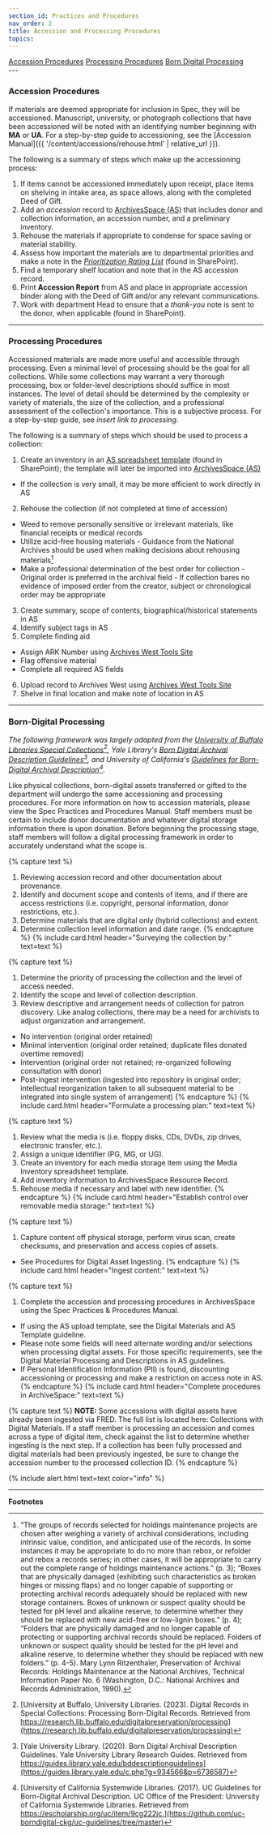 ```yaml
---
section_id: Practices and Procedures
nav_order: 2
title: Accession and Processing Procedures
topics: 
---
```

<div class="text-center mb-2">
    <a href="#{{ 'Accession Procedures' | slugify }}" class="btn btn-secondary my-2 mx-1">Accession Procedures</a>
    <a href="#{{ 'Processing Procedures' | slugify }}" class="btn btn-secondary my-2 mx-1">Processing Procedures</a>
    <a href="#{{ 'Born-Digital Processing' | slugify }}" class="btn btn-secondary my-2 mx-1">Born Digital Processing</a>
</div>
---

### Accession Procedures

If materials are deemed appropriate for inclusion in Spec, they will be accessioned. Manuscript, university, or photograph collections that have been accessioned will be noted with an identifying number beginning with **MA** or **UA**. For a step-by-step guide to accessioning, see the [Accession Manual]({{ '/content/accessions/rehouse.html' | relative_url }}).

The following is a summary of steps which make up the accessioning process:  
1. If items cannot be accessioned immediately upon receipt, place items on shelving in intake area, as space allows, along with the completed Deed of Gift. 
2. Add an *accession* record to [ArchivesSpace (AS)](https://uidaho.libraryhost.com/admin) that includes donor and collection information, an accession number, and a preliminary inventory. 
3. Rehouse the materials if appropriate to condense for space saving or material stability. 
4. Assess how important the materials are to departmental priorities and make a note in the *[Prioritization Rating List](https://vandalsuidaho.sharepoint.com/:x:/r/sites/Storage-Library/Documents/spec/Departmental%20Projects/Processing%20Priorities%20Project/Prioritization%20Rating%20List%20-%20updated%20copy.xlsx?d=wb86306cdf2435792ab6e50c79276a8e2&csf=1&web=1&e=n20NdU)* (found in SharePoint). 
5. Find a temporary shelf location and note that in the AS accession record. 
6. Print **Accession Report** from AS and place in appropriate accession binder along with the Deed of Gift and/or any relevant communications. 
7. Work with department Head to ensure that a *thank-you* note is sent to the donor, when applicable (found in SharePoint). 

---
### Processing Procedures

Accessioned materials are made more useful and accessible through processing. Even a minimal level of processing should be the goal for all collections. While some collections may warrant a very thorough processing, box or folder-level descriptions should suffice in most instances. The level of detail should be determined by the complexity or variety of materials, the size of the collection, and a professional assessment of the collection's importance. This is a subjective process. For a step-by-step guide, see *insert link to processing*.  

The following is a summary of steps which should be used to process a collection:  

1. Create an inventory in an [AS spreadsheet template](https://vandalsuidaho.sharepoint.com/:x:/r/sites/Storage-Library/Documents/spec/Collections/Processed%20Collections/Finding%20Aid%20Files/AS_spreadsheet_template.xlsx?d=w4a88ebe4a32b4e72b3d05ceb320d7e6b&csf=1&web=1&e=w6sKLf) (found in SharePoint); the template will later be imported into [ArchivesSpace (AS)](https://uidaho.libraryhost.com/admin)
- If the collection is very small, it may be more efficient to work directly in AS 
2. Rehouse the collection (if not completed at time of accession) 
- Weed to remove personally sensitive or irrelevant materials, like financial receipts or medical records 
- Utilize acid-free housing materials
        - Guidance from the National Archives should be used when making decisions about rehousing materials[^1]
- Make a professional determination of the best order for collection 
        - Original order is preferred in the archival field 
        - If collection bares no evidence of imposed order from the creator, subject or chronological order may be appropriate 
3. Create summary, scope of contents, biographical/historical statements in AS 
4. Identify subject tags in AS 
5. Complete finding aid 
- Assign ARK Number using [Archives West Tools Site](https://archiveswest.orbiscascade.org/tools/) 
- Flag offensive material 
- Complete all required AS fields 
6. Upload record to Archives West using [Archives West Tools Site](https://archiveswest.orbiscascade.org/tools/)
7. Shelve in final location and make note of location in AS

---
### Born-Digital Processing
*The following framework was largely adapted from the [University of Buffalo Libraries Special Collections](https://research.lib.buffalo.edu/digitalpreservation/processing)[^2], Yale Library's [Born Digital Archival Description Guidelines](https://guides.library.yale.edu/c.php?g=934566&p=6736587)[^3], and University of California's [Guidelines for Born-Digital Archival Description](https://github.com/uc-borndigital-ckg/uc-guidelines/tree/master)[^4].*

Like physical collections, born-digital assets transferred or gifted to the department will undergo the same accessioning and processing procedures. For more information on how to accession materials, please view the Spec Practices and Procedures Manual. Staff members must be certain to include donor documentation and whatever digital storage information there is upon donation. Before beginning the processing stage, staff members will follow a digital processing framework in order to accurately understand what the scope is.

{% capture text %}
1. Reviewing accession record and other documentation about provenance.
2. Identify and document scope and contents of items, and if there are access restrictions (i.e. copyright, personal information, donor restrictions, etc.). 
3. Determine materials that are digital only (hybrid collections) and extent. 
4. Determine collection level information and date range. 
{% endcapture %}
{% include card.html header="Surveying the collection by:" text=text %}

{% capture text %}
1. Determine the priority of processing the collection and the level of access needed. 
2. Identify the scope and level of collection description. 
3. Review descriptive and arrangement needs of collection for patron discovery. Like analog collections, there may be a need for archivists to adjust organization and arrangement.
- No intervention (original order retained)
- Minimal intervention (original order retained; duplicate files donated overtime removed)
- Intervention (original order not retained; re-organized following consultation with donor)
- Post-ingest intervention (ingested into repository in original order; intellectual reorganization taken to all subsequent material to be integrated into single system of arrangement)
{% endcapture %}
{% include card.html header="Formulate a processing plan:" text=text %}

{% capture text %}
1. Review what the media is (i.e. floppy disks, CDs, DVDs, zip drives, electronic transfer, etc.). 
2. Assign a unique identifier (PG, MG, or UG). 
3. Create an inventory for each media storage item using the Media Inventory spreadsheet template. 
4. Add inventory information to ArchivesSpace Resource Record. 
5. Rehouse media if necessary and label with new identifier. 
{% endcapture %}
{% include card.html header="Establish control over removable media storage:" text=text %}

{% capture text %}
1. Capture content off physical storage, perform virus scan, create checksums, and preservation and access copies of assets. 
- See Procedures for Digital Asset Ingesting. 
{% endcapture %}
{% include card.html header="Ingest content:" text=text %}

{% capture text %}
1. Complete the accession and processing procedures in ArchivesSpace using the Spec Practices & Procedures Manual. 
- If using the AS upload template, see the Digital Materials and AS Template guideline. 
- Please note some fields will need alternate wording and/or selections when processing digital assets. For those specific requirements, see the Digital Material Processing and Descriptions in AS guidelines. 
- If Personal Identification Information (PII) is found, discounting accessioning or processing and make a restriction on access note in AS. 
{% endcapture %}
{% include card.html header="Complete procedures in ArchiveSpace:" text=text %}

{% capture text %}
**NOTE:** Some accessions with digital assets have already been ingested via FRED. The full list is located here: Collections with Digital Materials. If a staff member is processing an accession and comes across a type of digital item, check against the list to determine whether ingesting is the next step. If a collection has been fully processed and digital materials had been previously ingested, be sure to change the accession number to the processed collection ID.
{% endcapture %}

{% include alert.html text=text color="info" %}

---
**Footnotes**

[^1]: “The groups of records selected for holdings maintenance projects are chosen after weighing a variety of archival considerations, including intrinsic value, condition, and anticipated use of the records. In some instances it may be appropriate to do no more than rebox, or refolder and rebox a records series; in other cases, it will be appropriate to carry out the complete range of holdings maintenance actions.” (p. 3); “Boxes that are physically damaged (exhibiting such characteristics as broken hinges or missing flaps) and no longer capable of supporting or protecting archival records adequately should be replaced with new storage containers. Boxes of unknown or suspect quality should be tested for pH level and alkaline reserve, to determine whether they should be replaced with new acid-free or low-lignin boxes.” (p. 4); “Folders that are physically damaged and no longer capable of protecting or supporting archival records should be replaced. Folders of unknown or suspect quality should be tested for the pH level and alkaline reserve, to determine whether they should be replaced with new folders.” (p. 4-5). Mary Lynn Ritzenthaler, Preservation of Archival Records: Holdings Maintenance at the National Archives, Technical Information Paper No. 6 (Washington, D.C.: National Archives and Records Administration, 1990).
[^2]: [University at Buffalo, University Libraries. (2023). Digital Records in Special Collections: Processing Born-Digital Records. Retrieved from https://research.lib.buffalo.edu/digitalpreservation/processing](https://research.lib.buffalo.edu/digitalpreservation/processing)
[^3]: [Yale University Library. (2020). Born Digital Archival Description Guidelines. Yale University Library Research Guides. Retrieved from https://guides.library.yale.edu/bddescriptionguidelines](https://guides.library.yale.edu/c.php?g=934566&p=6736587)
[^4]: [University of California Systemwide Libraries. (2017). UC Guidelines for Born-Digital Archival Description. UC Office of the President: University of California Systemwide Libraries. Retrieved from https://escholarship.org/uc/item/9cg222jc.](https://github.com/uc-borndigital-ckg/uc-guidelines/tree/master)